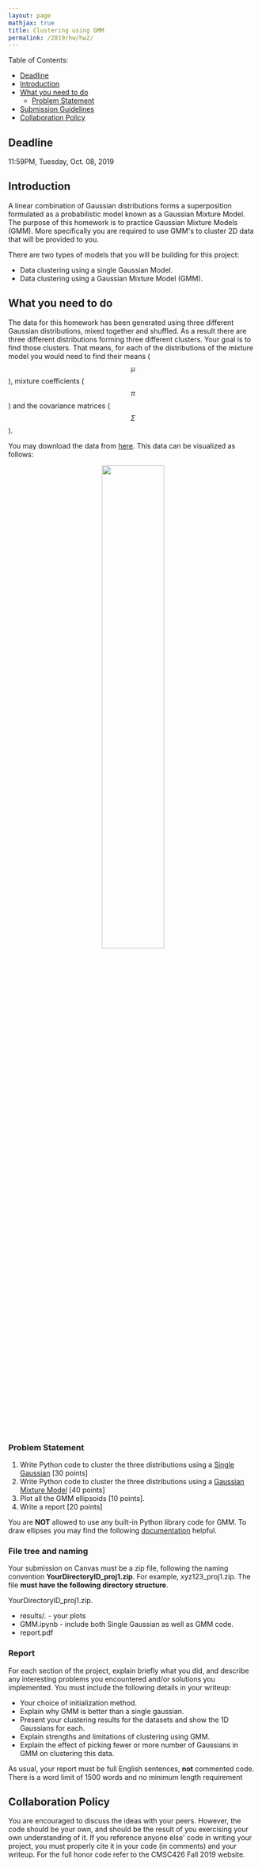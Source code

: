 ```yaml
---
layout: page
mathjax: true
title: Clustering using GMM
permalink: /2019/hw/hw2/
---
```


Table of Contents:
- [Deadline](#due)
- [Introduction](#intro)
- [What you need to do](#problem)
  - [Problem Statement](#pro)
- [Submission Guidelines](#sub)
- [Collaboration Policy](#coll)

<a name='due'></a>
## Deadline
11:59PM, Tuesday, Oct. 08, 2019

<a name='intro'></a>
## Introduction

A linear combination of Gaussian distributions forms a superposition formulated as a probabilistic model known as a Gaussian Mixture Model. 
The purpose of this homework is to practice Gaussian Mixture Models (GMM). More specifically you are required to use GMM's to cluster 2D data that will be provided to you.


There are two types of models that you will be building for this project:
- Data clustering using a single Gaussian Model.
- Data clustering using a Gaussian Mixture Model (GMM).

<a name='problem'></a>
## What you need to do
The data for this homework has been generated using three different Gaussian distributions, mixed together and shuffled. As a result there are three different distributions forming three different clusters. Your goal is to find those clusters. That means, for each of the distributions of the mixture model you would need to find their means ($$\mu$$), mixture coefficients ($$\pi$$) and the covariance matrices ($$\Sigma$$).

You may download the data from [here](/cmsc426fall2019/assets/hw2/data.csv). This data can be visualized as follows:
<center>
<div class="fig fighighlight">
  <img src="/cmsc426fall2019/assets/hw2/hw2_data.png" width="50%">
  <div class="figcaption">
  </div>
  <div style="clear:both;"></div>
</div>
</center>

<a name='pro'></a>
### Problem Statement

1. Write Python code to cluster the three distributions using a [Single Gaussian](https://nayeemmz.github.io/cmsc426fall2019/colorseg/#gaussian) [30 points]
2. Write Python code to cluster the three distributions using a [Gaussian Mixture Model](https://nayeemmz.github.io/cmsc426fall2019/colorseg/#gmm) [40 points] 
3. Plot all the GMM ellipsoids [10 points]. 
4. Write a report [20 points]

You are **NOT** allowed to use any built-in Python library code for GMM. To draw ellipses you may find the following [documentation](https://matplotlib.org/devdocs/gallery/statistics/confidence_ellipse.html) helpful.


### File tree and naming

Your submission on Canvas must be a zip file, following the naming convention **YourDirectoryID_proj1.zip**.  For example, xyz123_proj1.zip.  The file **must have the following directory structure**.

YourDirectoryID_proj1.zip.
 - results/.  - your plots
 - GMM.ipynb - include both Single Gaussian as well as GMM code.
 - report.pdf

### Report

For each section of the project, explain briefly what you did, and describe any interesting problems you encountered and/or solutions you implemented.  You must include the following details in your writeup:

- Your choice of initialization method.
- Explain why GMM is better than a single gaussian.
- Present your clustering results for the datasets and show the 1D Gaussians for each.
- Explain strengths and limitations of clustering using GMM. 
- Explain the effect of picking fewer or more number of Gaussians in GMM on clustering this data.

As usual, your report must be full English sentences, **not** commented code. There is a word limit of 1500 words and no minimum length requirement

<a name='coll'></a>
## Collaboration Policy
You are encouraged to discuss the ideas with your peers. However, the code should be your own, and should be the result of you exercising your own understanding of it. If you reference anyone else' code in writing your project, you must properly cite it in your code (in comments) and your writeup. For the full honor code refer to the CMSC426 Fall 2019 website.
